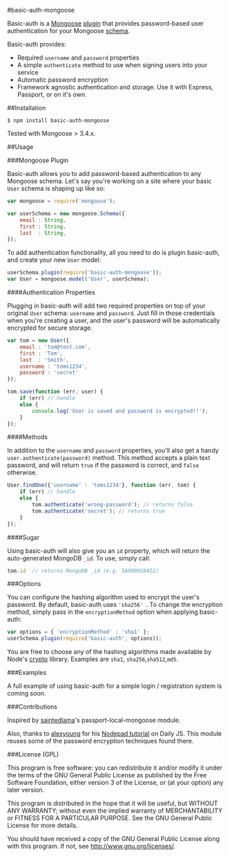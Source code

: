#basic-auth-mongoose

Basic-auth is a [Mongoose](http://mongoosejs.com/) [plugin](http://mongoosejs.com/docs/plugins.html) that provides password-based user authentication for your Mongoose [schema](http://mongoosejs.com/docs/guide.html).

Basic-auth provides:

- Required `username` and `password` properties
- A simple `authenticate` method to use when signing users into your service
- Automatic password encryption
- Framework agnostic authentication and storage. Use it with Express, Passport, or on it's own.


##Installation

	$ npm install basic-auth-mongoose

Tested with Mongoose > 3.4.x.

##Usage

###Mongoose Plugin

Basic-auth allows you to add password-based authentication to any Mongoose schema. Let's say you're working on a site where your basic `User` schema is shaping up like so:

````javascript
var mongoose = require('mongoose');

var userSchema = new mongoose.Schema({
	email : String,
	first : String,
	last  : String,
});
````

To add authentication functionality, all you need to do is plugin basic-auth, and create your new `User` model:

````javascript
userSchema.plugin(require('basic-auth-mongoose'));
var User = mongoose.model('User', userSchema);
````

####Authentication Properties

Plugging in basic-auth will add two required properties on top of your original `User` schema: `username` and `password`. Just fill in those credentials when you're creating a user, and the user's password will be automatically encrypted for secure storage.

````javascript
var tom = new User({
	email : 'tom@test.com',
	first : 'Tom',
	last  : 'Smith',
	username : 'toms1234',
	password : 'secret'
});

tom.save(function (err, user) {
	if (err) // handle
	else {
		console.log('User is saved and password is encrypted!!');
	}
});
````

####Methods

In addition to the `username` and `password` properties, you'll also get a handy `user.authenticate(password)` method. This method accepts a plain text password, and will return `true` if the password is correct, and `false` otherwise.

````javascript
User.findOne({'username' : 'toms1234'}, function (err, tom) {
	if (err) // handle
	else {
		tom.authenticate('wrong-password'); // returns false
		tom.authenticate('secret'); // returns true
	}
});
````

####Sugar

Using basic-auth will also give you an `id` property, which will return the auto-generated MongoDB `_id`. To use, simply call:

````javascript
tom.id  // returns MongoDB _id (e.g. 5A0009284I2)
````

###Options

You can configure the hashing algorithm used to encrypt the user's password. By default, basic-auth uses `'sha256'
`. To change the encryption method, simply pass in the `encryptionMethod` option when applying basic-auth:

````javascript
var options = { 'encryptionMethod' : 'sha1' };
userSchema.plugin(require('basic-auth', options));
````

You are free to choose any of the hashing algorithms made available by Node's [crypto](http://nodejs.org/api/crypto.html#crypto_crypto_createhash_algorithm) library. 
Examples are `sha1`, `sha256`,`sha512`,`md5`.

###Examples

A full example of using basic-auth for a simple login / registration system is coming soon.

###Contributions

Inspired by [saintedlama](https://github.com/saintedlama/passport-local-mongoose)'s passport-local-mongoose module.

Also, thanks to [alexyoung](https://github.com/alexyoung) for his [Nodepad tutorial](http://dailyjs.com/2010/12/06/node-tutorial-5/) on Daily JS. This module reuses some of the password encryption techniques found there.

###License (GPL)

This program is free software: you can redistribute it and/or modify
it under the terms of the GNU General Public License as published by
the Free Software Foundation, either version 3 of the License, or
(at your option) any later version.

This program is distributed in the hope that it will be useful,
but WITHOUT ANY WARRANTY; without even the implied warranty of
MERCHANTABILITY or FITNESS FOR A PARTICULAR PURPOSE. See the
GNU General Public License for more details.

You should have received a copy of the GNU General Public License
along with this program. If not, see http://www.gnu.org/licenses/.